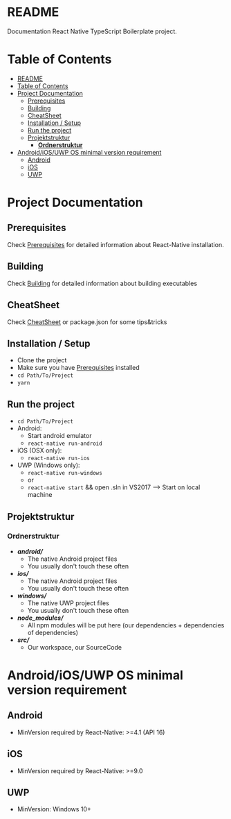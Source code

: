 # README

Documentation React Native TypeScript Boilerplate project. 

# Table of Contents
- [README](#readme)
- [Table of Contents](#table-of-contents)
- [Project Documentation](#project-documentation)
  - [Prerequisites](#prerequisites)
  - [Building](#building)
  - [CheatSheet](#cheatsheet)
  - [Installation / Setup](#installation--setup)
  - [Run the project](#run-the-project)
  - [Projektstruktur](#projektstruktur)
    - [**Ordnerstruktur**](#ordnerstruktur)
- [Android/iOS/UWP OS minimal version requirement](#androidiosuwp-os-minimal-version-requirement)
  - [Android](#android)
  - [iOS](#ios)
  - [UWP](#uwp)


# Project Documentation

## Prerequisites

Check [Prerequisites](./Documentation/PREREQUISITES) for detailed information about React-Native installation.

## Building

Check [Building](./Documentation/BUILDING) for detailed information about building executables

## CheatSheet

Check [CheatSheet](./Documentation/CHEATSHEET) or package.json for some tips&tricks

## Installation / Setup

- Clone the project
- Make sure you have [Prerequisites](./Documentation/PREREQUISITES) installed
- `cd Path/To/Project`
- `yarn`

## Run the project

- `cd Path/To/Project`
- Android:
  - Start android emulator
  - `react-native run-android`
- iOS (OSX only):
  - `react-native run-ios`
- UWP (Windows only):
  - `react-native run-windows`
  - or
  - `react-native start` && open .sln in VS2017 --> Start on local machine

## Projektstruktur


### **Ordnerstruktur**

-   **_android/_**
    -   The native Android project files
    -   You usually don't touch these often
-   **_ios/_**
    -   The native Android project files
    -   You usually don't touch these often
-   **_windows/_**
    -   The native UWP project files
    -   You usually don't touch these often
-   **_node_modules/_**
    -   All npm modules will be put here (our dependencies + dependencies of dependencies)
-   **_src/_**
    -   Our workspace, our SourceCode


# Android/iOS/UWP OS minimal version requirement

## Android

* MinVersion required by React-Native: >=4.1 (API 16)

## iOS

* MinVersion required by React-Native: >=9.0

## UWP
* MinVersion: Windows 10+
